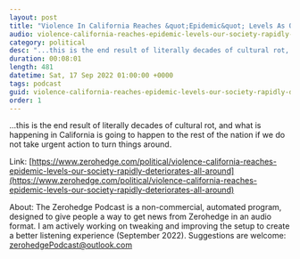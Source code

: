 ```yaml
---
layout: post
title: "Violence In California Reaches &quot;Epidemic&quot; Levels As Our Society Rapidly Deteriorates All Around Us"
audio: violence-california-reaches-epidemic-levels-our-society-rapidly-deteriorates-all-around-0
category: political
desc: "...this is the end result of literally decades of cultural rot, and what is happening in California is going to happen to the rest of the nation if we do not take urgent action to turn things around."
duration: 00:08:01
length: 481
datetime: Sat, 17 Sep 2022 01:00:00 +0000
tags: podcast
guid: violence-california-reaches-epidemic-levels-our-society-rapidly-deteriorates-all-around-0
order: 1
---
```

...this is the end result of literally decades of cultural rot, and what is happening in California is going to happen to the rest of the nation if we do not take urgent action to turn things around.

Link: [https://www.zerohedge.com/political/violence-california-reaches-epidemic-levels-our-society-rapidly-deteriorates-all-around](https://www.zerohedge.com/political/violence-california-reaches-epidemic-levels-our-society-rapidly-deteriorates-all-around)

About: The Zerohedge Podcast is a non-commercial, automated program, designed to give people a way to get news from Zerohedge in an audio format.  I am actively working on tweaking and improving the setup to create a better listening experience (September 2022).  Suggestions are welcome: [zerohedgePodcast@outlook.com](mailto:zerohedgePodcast@outlook.com)